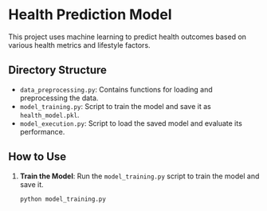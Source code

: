 # Health Prediction Model

This project uses machine learning to predict health outcomes based on various health metrics and lifestyle factors.

## Directory Structure

- `data_preprocessing.py`: Contains functions for loading and preprocessing the data.
- `model_training.py`: Script to train the model and save it as `health_model.pkl`.
- `model_execution.py`: Script to load the saved model and evaluate its performance.

## How to Use

1. **Train the Model**:
   Run the `model_training.py` script to train the model and save it.
   ```sh
   python model_training.py
